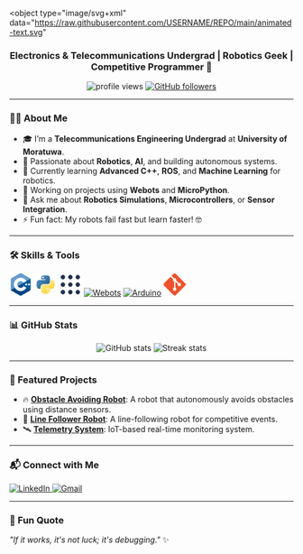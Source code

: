 <!-- This must be inline HTML, not inside triple backticks -->
<object
  type="image/svg+xml"
  data="https://raw.githubusercontent.com/USERNAME/REPO/main/animated-text.svg"
>
<!-- fallback content if the SVG doesn't load -->
</object>
<h3 align="center">Electronics & Telecommunications Undergrad | Robotics Geek | Competitive Programmer 🚀</h3>

<p align="center">
  <img src="https://komarev.com/ghpvc/?username=sahas-eashan&label=Profile%20views&color=0e75b6&style=flat" alt="profile views" />
  <a href="https://github.com/sahas-eashan?tab=followers">
    <img src="https://img.shields.io/github/followers/sahas-eashan?label=Followers&style=social" alt="GitHub followers" />
  </a>
</p>

---

### 👨‍💻 About Me

- 🎓 I’m a **Telecommunications Engineering Undergrad** at **University of Moratuwa**.
- 🤖 Passionate about **Robotics**, **AI**, and building autonomous systems.
- 🌱 Currently learning **Advanced C++**, **ROS**, and **Machine Learning** for robotics.
- 🔭 Working on projects using **Webots** and **MicroPython**.
- 💬 Ask me about **Robotics Simulations**, **Microcontrollers**, or **Sensor Integration**.
- ⚡ Fun fact: My robots fail fast but learn faster! 🤓

---

### 🛠️ Skills & Tools

<p align="left">
  <a href="https://cplusplus.com/" target="_blank"><img src="https://raw.githubusercontent.com/devicons/devicon/master/icons/cplusplus/cplusplus-original.svg" alt="C++" width="40" height="40"/></a>
  <a href="https://www.python.org/" target="_blank"><img src="https://raw.githubusercontent.com/devicons/devicon/master/icons/python/python-original.svg" alt="Python" width="40" height="40"/></a>
  <a href="https://www.ros.org/" target="_blank"><img src="https://raw.githubusercontent.com/devicons/devicon/master/icons/ros/ros-original.svg" alt="ROS" width="40" height="40"/></a>
  <a href="https://www.webots.io/" target="_blank"><img src="https://upload.wikimedia.org/wikipedia/commons/e/e0/Cyberbotics_Webots_Logo.png" alt="Webots" width="40" height="40"/></a>
  <a href="https://www.arduino.cc/" target="_blank"><img src="https://cdn.worldvectorlogo.com/logos/arduino-1.svg" alt="Arduino" width="40" height="40"/></a>
  <a href="https://git-scm.com/" target="_blank"><img src="https://raw.githubusercontent.com/devicons/devicon/master/icons/git/git-original.svg" alt="Git" width="40" height="40"/></a>
</p>

---

### 📊 GitHub Stats

<p align="center">
  <img src="https://github-readme-stats.vercel.app/api?username=sahas-eashan&show_icons=true&theme=radical" alt="GitHub stats" />
  <img src="https://github-readme-streak-stats.herokuapp.com/?user=sahas-eashan&theme=radical" alt="Streak stats" />
</p>

---

### 🌟 Featured Projects

- 🔥 [**Obstacle Avoiding Robot**](https://github.com/sahas-eashan/obstacle-avoiding-robot): A robot that autonomously avoids obstacles using distance sensors.
- 🤖 [**Line Follower Robot**](https://github.com/sahas-eashan/line-follower): A line-following robot for competitive events.
- 🛰️ [**Telemetry System**](https://github.com/sahas-eashan/telemetry-system): IoT-based real-time monitoring system.

---

### 📬 Connect with Me

<p align="left">
  <a href="https://linkedin.com/in/sahas-eashan" target="_blank">
    <img src="https://cdn.jsdelivr.net/npm/simple-icons@3.13.0/icons/linkedin.svg" alt="LinkedIn" height="30" width="40" />
  </a>
  <a href="mailto:sahaseashangalle@gmail.com">
    <img src="https://cdn.jsdelivr.net/npm/simple-icons@3.13.0/icons/gmail.svg" alt="Gmail" height="30" width="40" />
  </a>
</p>

---

### 🐾 Fun Quote

_"If it works, it's not luck; it's debugging."_ ✨
